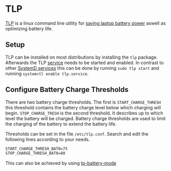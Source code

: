 # TLP

[TLP](https://linrunner.de/tlp) is a linux command line utility for
[saving laptop battery power](/wiki/linux/battery_saving.md) aswell as optimizing battery life.

## Setup

TLP can be installed on most distributions by installing the `tlp` package.
Afterwards the TLP
[service](/wiki/linux/systemd.md#startstopenabledisable-a-service) needs to be
started and enabled.
In contrast to other
[SystemD services](/wiki/linux/systemd.md#startstopenabledisable-a-service) this
can be done by running `sudo tlp start` and running `systemctl enable tlp.service`.

## Configure Battery Charge Thresholds

There are two battery charge thresholds.
The first is `START_CHARGE_THRESH` this threshold contains the battery charge
level below which charging will begin.
`STOP_CHARGE_TRESH` is the second threshold.
It describes up to which level the battery will be charged.
Battery charge thresholds are used to limit the charging of the battery to
extend the battery life.

Thresholds can be set in the file `/etc/tlp.conf`.
Search and edit the following lines according to your needs.

```txt
START_CHARGE_THRESH_BAT0=75
STOP_CHARGE_THRESH_BAT0=80
```

This can also be achieved by using [tp-battery-mode](/wiki/linux/battery_saving.md#programs)
